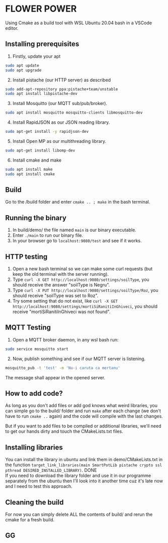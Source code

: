 # FLOWER POWER  

Using Cmake as a build tool with WSL Ubuntu 20.04 bash in a VSCode editor.  

## Installing prerequisites

1. Firstly, update your apt  

```sh
sudo apt update  
sudo apt upgrade  
```  

2. Install pistache (our HTTP server) as described  

```sh
sudo add-apt-repository ppa:pistache+team/unstable
sudo apt install libpistache-dev
```

3. Install Mosquitto (our MQTT sub/pub/broker).

```sh
sudo apt install mosquitto mosquitto-clients libmosquitto-dev 
```

4. Install RapidJSON as our JSON reading library.  

```sh
sudo apt-get install -y rapidjson-dev
```

5. Install Open MP as our multithreading library.

```sh
sudo apt-get install libomp-dev
```

6. Install cmake and make  

```sh
sudo apt install make  
sudo apt install cmake  
```  

## Build  

Go to the /build folder and enter `cmake .. ; make` in the bash terminal.

## Running the binary

1. In build/demo/ the file named `main` is our binary executable.
2. Enter `./main` to run our binary file.
3. In your browser go to `localhost:9080/test` and see if it works.

## HTTP testing  

1. Open a new bash terminal so we can make some curl requests (but keep the old terminal with the server running).
2. Type  `curl -X GET http://localhost:9080/settings/soilType`, you should receive the answer "soilType is Negru".
3. Type `curl -X PUT http://localhost:9080/settings/soilType/Roz`, you should receive "soilType was set to Roz".
4. Try some setting that do not exist, like `curl -X GET http://localhost:9080/settings/mortiSiRanitiInGhiveci`, you should receive "mortiSiRanitiInGhiveci was not found".  

## MQTT Testing

1. Open a MQTT broker daemon, in any wsl bash run:  

```sh
sudo service mosquitto start
```

2. Now, publish something and see if our MQTT server is listening.

```sh
mosquitto_pub -t 'test' -m 'Nu-i caruta ca mertanu'
```

The message shall appear in the opened server.

## How to add code?

As long as you don't add files or add god knows what weird libraries, you can simple go to the build/ folder and run `make` after each change (we don't have to run `cmake ..` again) and the code will compile with the last changes.  

 But if you want to add files to be compiled or additional libraries, we'll need to get our hands dirty and touch the CMakeLists.txt files.

## Installing libraries  

 You can install the library in ubuntu and link them in demo/CMakeLists.txt in the function `target_link_libraries(main SmartPotLib pistache crypto ssl pthread DESIRED_INSTALLED_LIBRARY)`. DONE  
 If you need to download the library folder and use it in our programme separately from the ubuntu then I'll look into it another time cuz it's late now and I need to test this approach.

## Cleaning the build

For now you can simply delete ALL the contents of build/ and rerun the cmake for a fresh build.

## GG
